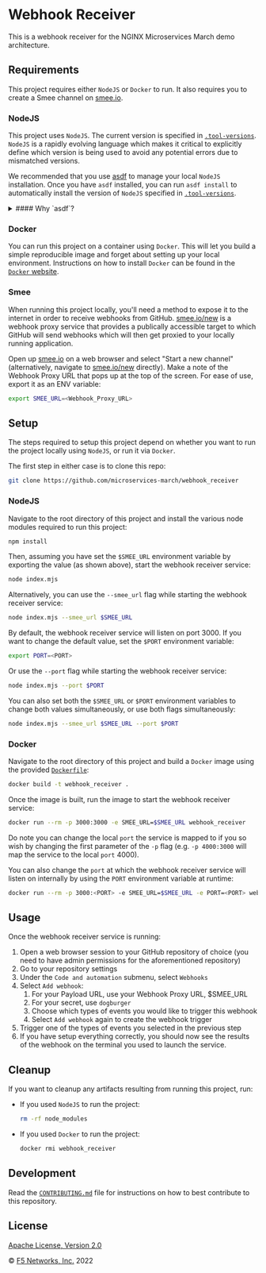 # Webhook Receiver

This is a webhook receiver for the NGINX Microservices March demo architecture.

## Requirements

This project requires either `NodeJS` or `Docker` to run. It also requires you to create a Smee channel on [smee.io](https://smee.io/).

### NodeJS

This project uses `NodeJS`. The current version is specified in [`.tool-versions`](https://github.com/microservices-march/webhook-receiver/blob/main/.tool-versions). `NodeJS` is a rapidly evolving language which makes it critical to explicitly define which version is being used to avoid any potential errors due to mismatched versions.

We recommended that you use [asdf](https://asdf-vm.com/guide/getting-started.html) to manage your local `NodeJS` installation. Once you have `asdf` installed, you can run `asdf install` to automatically install the version of `NodeJS` specified in [`.tool-versions`](https://github.com/microservices-march/webhook-receiver/blob/main/.tool-versions).

<details>
<summary>
#### Why `asdf`?
</summary>
In a microservices environment, you may have to work on projects that use different versions of a runtime like `NodeJS`, or use a different language altogether!

[asdf](https://asdf-vm.com/guide/getting-started.html) is a single tool that lets you manage multiple versions of different languages in isolation and will automatically install and/or switch to the required runtime/version in any directory that has a `.tool-versions` file.

This is helpful in getting closer to [dev/prod parity](https://12factor.net/dev-prod-parity) in a microservices environment.

This way, if we use `asdf` we're guaranteed to be developing, testing, and releasing to a consistent version of `NodeJS`.
</details>

### Docker

You can run this project on a container using `Docker`. This will let you build a simple reproducible image and forget about setting up your local environment. Instructions on how to install `Docker` can be found in the [`Docker` website](https://docs.docker.com/get-docker/).

### Smee

When running this project locally, you'll need a method to expose it to the internet in order to receive webhooks from GitHub. [smee.io/new](https://smee.io/) is a webhook proxy service that provides a publically accessible target to which GitHub will send webhooks which will then get proxied to your locally running application.

Open up [smee.io](https://smee.io/) on a web browser and select "Start a new channel" (alternatively, navigate to [smee.io/new](https://smee.io/) directly). Make a note of the Webhook Proxy URL that pops up at the top of the screen. For ease of use, export it as an ENV variable:

```bash
export SMEE_URL=<Webhook_Proxy_URL>
```

## Setup

The steps required to setup this project depend on whether you want to run the project locally using `NodeJS`, or run it via `Docker`.

The first step in either case is to clone this repo:

```bash
git clone https://github.com/microservices-march/webhook_receiver
```

### NodeJS

Navigate to the root directory of this project and install the various node modules required to run this project:

```bash
npm install
```

Then, assuming you have set the `$SMEE_URL` environment variable by exporting the value (as shown above), start the webhook receiver service:

```bash
node index.mjs
```

Alternatively, you can use the `--smee_url` flag while starting the webhook receiver service:

```bash
node index.mjs --smee_url $SMEE_URL
```

By default, the webhook receiver service will listen on port 3000. If you want to change the default value, set the `$PORT` environment variable:

```bash
export PORT=<PORT>
```

Or use the `--port` flag while starting the webhook receiver service:

```bash
node index.mjs --port $PORT
```

You can also set both the `$SMEE_URL` or `$PORT` environment variables to change both values simultaneously, or use both flags simultaneously:

```bash
node index.mjs --smee_url $SMEE_URL --port $PORT
```

### Docker

Navigate to the root directory of this project and build a `Docker` image using the provided [`Dockerfile`](https://github.com/microservices-march/webhook_receiver/blob/main/Dockerfile):

```bash
docker build -t webhook_receiver .
```

Once the image is built, run the image to start the webhook receiver service:

```bash
docker run --rm -p 3000:3000 -e SMEE_URL=$SMEE_URL webhook_receiver
```

Do note you can change the local `port` the service is mapped to if you so wish by changing the first parameter of the `-p` flag (e.g. `-p 4000:3000` will map the service to the local `port` 4000).

You can also change the `port` at which the webhook receiver service will listen on internally by using the `PORT` environment variable at runtime:

```bash
docker run --rm -p 3000:<PORT> -e SMEE_URL=$SMEE_URL -e PORT=<PORT> webhook_receiver
```

## Usage

Once the webhook receiver service is running:

1. Open a web browser session to your GitHub repository of choice (you need to have admin permissions for the aforementioned repository)
2. Go to your repository settings
3. Under the `Code and automation` submenu, select `Webhooks`
4. Select `Add webhook`:
   1. For your Payload URL, use your Webhook Proxy URL, $SMEE_URL
   2. For your secret, use `dogburger`
   3. Choose which types of events you would like to trigger this webhook
   4. Select `Add webhook` again to create the webhook trigger
5. Trigger one of the types of events you selected in the previous step
6. If you have setup everything correctly, you should now see the results of the webhook on the terminal you used to launch the service.

## Cleanup

If you want to cleanup any artifacts resulting from running this project, run:

* If you used `NodeJS` to run the project:

  ```bash
  rm -rf node_modules
  ```

* If you used `Docker` to run the project:

  ```bash
  docker rmi webhook_receiver
  ```

## Development

Read the [`CONTRIBUTING.md`](https://github.com/microservices-march/webhook-receiver/blob/main/CONTRIBUTING.md) file for instructions on how to best contribute to this repository.

## License

[Apache License, Version 2.0](https://github.com/microservices-march/webhook-receiver/blob/main/LICENSE)

&copy; [F5 Networks, Inc.](https://www.f5.com/) 2022
